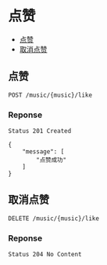 # 点赞

- [点赞](#点赞)
- [取消点赞](#取消点赞)

## 点赞

```
POST /music/{music}/like
```

### Reponse

```
Status 201 Created
```

```json5
{
    "message": [
        "点赞成功"
    ]
}
```

## 取消点赞

```
DELETE /music/{music}/like
```

### Reponse

```
Status 204 No Content
```